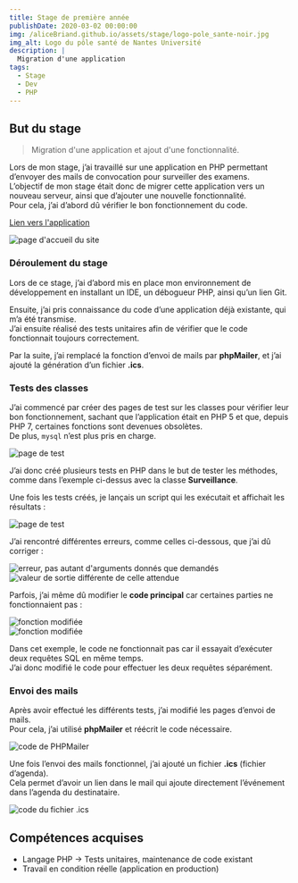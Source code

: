 ```yaml
---
title: Stage de première année
publishDate: 2020-03-02 00:00:00
img: /aliceBriand.github.io/assets/stage/logo-pole_sante-noir.jpg
img_alt: Logo du pôle santé de Nantes Université
description: |
  Migration d'une application
tags:
  - Stage
  - Dev
  - PHP
---
```


## But du stage

> Migration d'une application et ajout d'une fonctionnalité.

Lors de mon stage, j’ai travaillé sur une application en PHP permettant d’envoyer des mails de convocation pour surveiller des examens.  
L’objectif de mon stage était donc de migrer cette application vers un nouveau serveur, ainsi que d’ajouter une nouvelle fonctionnalité.  
Pour cela, j’ai d’abord dû vérifier le bon fonctionnement du code.

[Lien vers l'application](https://surveillance.sante.univ-nantes.fr/)

![page d'accueil du site](/aliceBriand.github.io/assets/stage/accueil_surveillance2.1.PNG)

### Déroulement du stage

Lors de ce stage, j’ai d’abord mis en place mon environnement de développement en installant un IDE, un débogueur PHP, ainsi qu’un lien Git.

Ensuite, j’ai pris connaissance du code d’une application déjà existante, qui m’a été transmise.  
J’ai ensuite réalisé des tests unitaires afin de vérifier que le code fonctionnait toujours correctement.

Par la suite, j’ai remplacé la fonction d’envoi de mails par **phpMailer**, et j’ai ajouté la génération d’un fichier **.ics**.

### Tests des classes

J’ai commencé par créer des pages de test sur les classes pour vérifier leur bon fonctionnement, sachant que l’application était en PHP 5 et que, depuis PHP 7, certaines fonctions sont devenues obsolètes.  
De plus, `mysql` n’est plus pris en charge.

![page de test](/aliceBriand.github.io/assets/stage/pageTest1Modif.PNG)

J’ai donc créé plusieurs tests en PHP dans le but de tester les méthodes, comme dans l’exemple ci-dessus avec la classe **Surveillance**.

Une fois les tests créés, je lançais un script qui les exécutait et affichait les résultats :

![page de test](/aliceBriand.github.io/assets/stage/resultat_testModif.PNG)

J’ai rencontré différentes erreurs, comme celles ci-dessous, que j’ai dû corriger :

![erreur, pas autant d'arguments donnés que demandés](/aliceBriand.github.io/assets/stage/exemple_erreur1.PNG)  
![valeur de sortie différente de celle attendue](/aliceBriand.github.io/assets/stage/exemple_erreur2.PNG)

Parfois, j’ai même dû modifier le **code principal** car certaines parties ne fonctionnaient pas :

![fonction modifiée](/aliceBriand.github.io/assets/stage/code_modifier1.PNG)  
![fonction modifiée](/aliceBriand.github.io/assets/stage/code_modifier.PNG)

Dans cet exemple, le code ne fonctionnait pas car il essayait d’exécuter deux requêtes SQL en même temps.  
J’ai donc modifié le code pour effectuer les deux requêtes séparément.

### Envoi des mails

Après avoir effectué les différents tests, j’ai modifié les pages d’envoi de mails.  
Pour cela, j’ai utilisé **phpMailer** et réécrit le code nécessaire.

![code de PHPMailer](/aliceBriand.github.io/assets/stage/PHPMailer.PNG)

Une fois l’envoi des mails fonctionnel, j’ai ajouté un fichier **.ics** (fichier d’agenda).  
Cela permet d’avoir un lien dans le mail qui ajoute directement l’événement dans l’agenda du destinataire.

![code du fichier .ics](/aliceBriand.github.io/assets/stage/ics0.PNG)

## Compétences acquises

- Langage PHP → Tests unitaires, maintenance de code existant  
- Travail en condition réelle (application en production)

